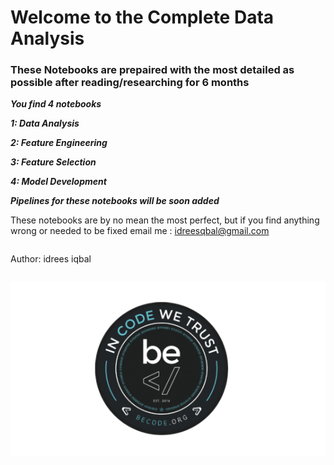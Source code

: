# Welcome to the Complete Data Analysis

### These Notebooks are prepaired with the most detailed as possible after reading/researching for 6 months

***You find 4 notebooks***

***1: Data Analysis***

***2: Feature Engineering***

***3: Feature Selection***

***4: Model Development***

***Pipelines for these notebooks will be soon added***

These notebooks are by no mean the most perfect, but if you find anything wrong or needed to be fixed
email me : idreesqbal@gmail.com

```python

```

Author: idrees iqbal


```python

```

![becode-4.png](becode-4.png)


```python

```
